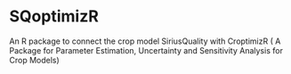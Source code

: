 # SQoptimizR
An R package to connect the crop model SiriusQuality with CroptimizR ( A Package for Parameter Estimation, Uncertainty and Sensitivity Analysis for Crop Models)
